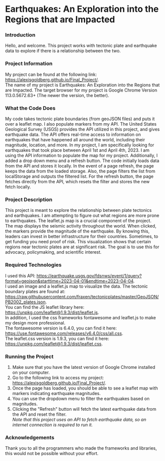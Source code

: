# Earthquakes: An Exploration into the Regions that are Impacted
### Introduction
Hello, and welcome. This project works with tectonic plate and earthquake data to explore if there is a relationship between the two.
### Project Information
My project can be found at the following link: https://alexisgoldberg.github.io/Final_Project/. <br>
The name of my project is Earthquakes: An Exploration into the Regions that are Impacted.
The target browser for my project is Google Chrome Version 113.0.5672.63+ (The newer the version, the better).
### What the Code Does
My code takes tectonic plate boundaries (from geoJSON files) and puts it over a leaflet map. I also populate markers from my API. 
The United States Geological Survey (USGS) provides the API utilized in this project, and gives earthquake data. The API offers real-time access to information on earthquakes that have happened all around the world, including their magnitude, location, and more.
In my project, I am specifically looking for earthquakes that took place between April 1st and April 4th, 2023. I am using the API information to populate the map for my project. Additionally, I added a drop down menu and a refresh button. The code initially loads data from the API and stores it locally. In the event of a page refresh, the page keeps the data from the loaded storage. Also, the page filters the list from localStorage and outputs the filtered list. For the refresh button, the page fetches directly from the API, which resets the filter and stores the new fetch locally.
### Project Description
This project is meant to explore the relationship between plate tectonics and earthquakes. I am attempting to figure out what regions are more prone to earthquakes. The leaflet.js map is a crucial component of the project. The map displays the seismic activity throughout the world. When clicked, the markers provide the magnitude of the earthquake. By knowing this, leaders can invest in better infrastructure for their countries. Sometimes, to get funding you need proof of risk. This visualization shows that certain regions near tectonic plates are at significant risk. The goal is to use this for advocacy, policymaking, and scientific interest. 
### Required Technologies
I used this API: https://earthquake.usgs.gov/fdsnws/event/1/query?format=geojson&starttime=2023-04-01&endtime=2023-04-04. <br>
I used an image and a leaflet.js map to visualize the data. 
The tectonic boundary plates are found at: https://raw.githubusercontent.com/fraxen/tectonicplates/master/GeoJSON/PB2002_plates.json. <br>
You can find the JS leaflet library here: https://unpkg.com/leaflet@1.9.3/dist/leaflet.js. <br>
In addition, I used the css frameworks fontawesome and leaflet.js to make my design more professional.  
The fontawesome version is 6.4.0, you can find it here: https://use.fontawesome.com/releases/v6.4.0/css/all.css. <br>
The leaflet.css version is 1.9.3, you can find it here: https://unpkg.com/leaflet@1.9.3/dist/leaflet.css. <br>
### Running the Project
1. Make sure that you have the latest version of Google Chrome installed on your computer.
2. Go to the following link to access my project: https://alexisgoldberg.github.io/Final_Project/. 
3. Once the page has loaded, you should be able to see a leaflet map with markers indicating earthquake magnitudes.
4. You can use the dropdown menu to filter the earthquakes based on magnitudes.
5. Clicking the "Refresh" button will fetch the latest earthquake data from the API and reset the filter. <br>
*Note that this project uses an API to fetch earthquake data, so an internet connection is required to run it.*
### Acknowledgements
Thank you to all the programmers who made the frameworks and libraries, this would not be possible without your effort.  

